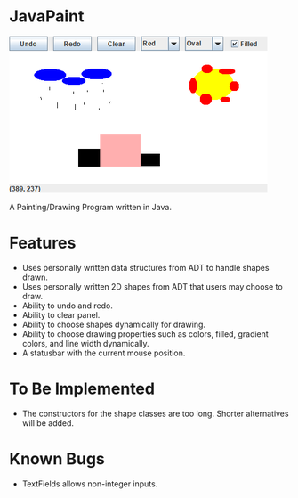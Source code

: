 # JavaPaint

![JavaPaint: Demo](demo/demo.png "JavaPaint: Demo")

A Painting/Drawing Program written in Java.

# Features 
- Uses personally written data structures from ADT to handle shapes drawn.
- Uses personally written 2D shapes from ADT that users may choose to draw.
- Ability to undo and redo.
- Ability to clear panel.
- Ability to choose shapes dynamically for drawing.
- Ability to choose drawing properties such as colors, filled, gradient colors, and line width dynamically.
- A statusbar with the current mouse position.

# To Be Implemented
- The constructors for the shape classes are too long. Shorter alternatives will be added.

# Known Bugs
- TextFields allows non-integer inputs.